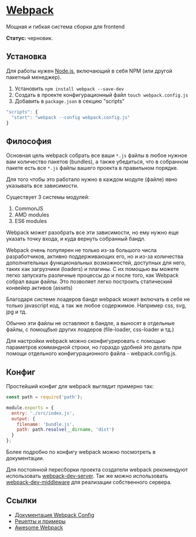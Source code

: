 # [Webpack](https://webpack.js.org/)
Мощная и гибкая система сборки для frontend

**Статус:** черновик.

## Установка
Для работы нужен [Node.js](http://nodejs.org/download/), включающий в себя NPM (или другой пакетный менеджер).

1. Установить `npm install webpack --save-dev`
2. Создать в проекте конфигурационный файл `touch webpack.config.js`
3. Добавить в `package.json` в секцию "scripts"
  ```js
  "scripts": {
    "start": "webpack --config webpack.config.js"
  }
  ```


## Философия

Основная цель webpack собрать все ваши `*.js` файлы в любое нужное вам количество пакетов (bundles), а также убедиться, что в собранном пакете есть все `*.js` файлы вашего проекта в правильном порядке.

Для того чтобы это работало нужно в каждом модуле (файле) явно указывать все зависимости.

Существует 3 системы модулей:

1. CommonJS
2. AMD modules
3. ES6 modules

Webpack может разобрать все эти зависимости, но ему нужно еще указать точку входа, и куда вернуть собранный бандл.

Webpack очень популярен не только из-за большого числа разработчиков, активно поддерживающих его, но и из-за количества дополнительных функциональных возможностей, доступных для него, таких как загрузчики (loaders) и плагины. С их помощью вы можете легко запускать различные процессы до и после того, как Webpack собрал ваши файлы. Это позволяет легко построить статический конвейер активов (assets)

Благодаря системе лоадеров бандл webpack может включать в себя не только javascript код, а так же любое содержимое. Например css, svg, jpg и тд.

Обычно эти файлы не оставляют в бандле, а выносят в отдельные файлы, с помощбью других лоадеров (file-loader, css-loader и тд.)

Для настройки webpack можно сконфигурировать с помощью параметров коммандной строки, но гораздо удобней это делать при помощи отдельного конфигурационного файла - webpack.config.js.

## Конфиг

Простейший конфиг для webpack выглядит примерно так:

```js
const path = require('path');

module.exports = {
  entry: './src/index.js',
  output: {
    filename: 'bundle.js',
    path: path.resolve(__dirname, 'dist')
  }
};
```

Более подробно по конфигу webpack можно посмотреть в документации.

Для постоянной пересборки проекта создатели webpack рекомендуют использовать [webpack-dev-server](https://github.com/webpack/webpack-dev-server/).
Так же можно использовать [webpack-dev-middleware](https://github.com/webpack/webpack-dev-middleware) для реализации собственного сервера.

## Ссылки
- [Документация Webpack Config](https://webpack.js.org/configuration/)
- [Рецепты и примеры](https://github.com/webpack/webpack/blob/master/examples/README.md)
- [Awesome Webpack](https://github.com/webpack-contrib/awesome-webpack)
